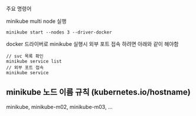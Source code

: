 주요 명령어

minikube multi node 실행

```
minikube start --nodes 3 --driver-docker
```

docker 드라이버로 minikube 실행시 외부 포트 접속 하려면 아래와 같이 해야함

```
// svc 목록 확인
minikube service list
// 외부 포트 접속
minikube service
```

## minikube 노드 이름 규칙 (kubernetes.io/hostname)

minikube, minikube-m02, minikube-m03, ...
